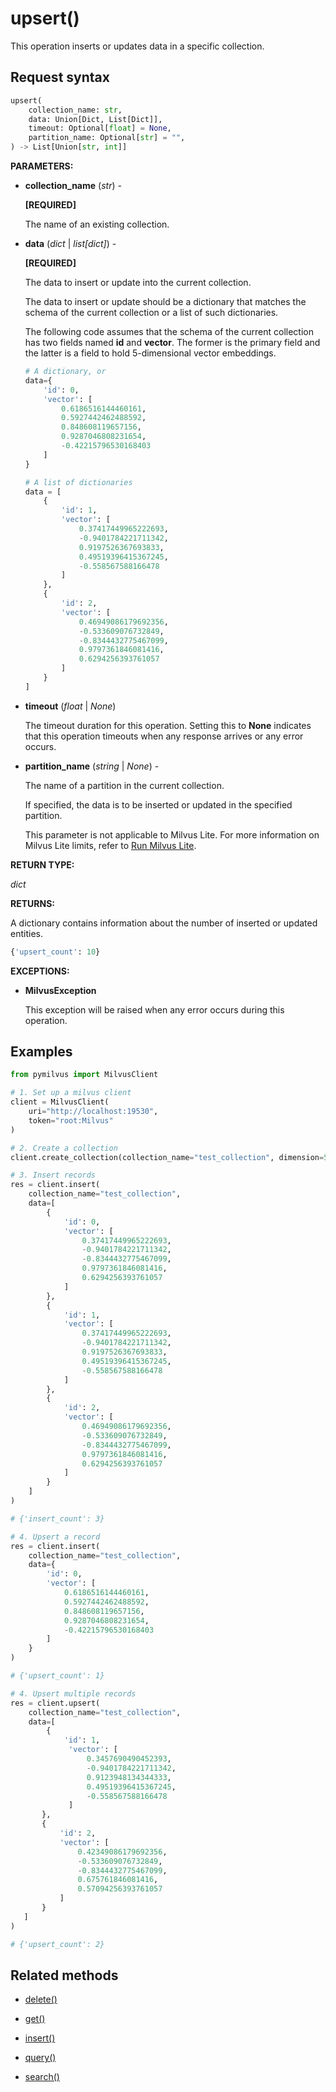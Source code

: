# upsert()

This operation inserts or updates data in a specific collection.

## Request syntax

```python
upsert(
    collection_name: str,
    data: Union[Dict, List[Dict]],
    timeout: Optional[float] = None,
    partition_name: Optional[str] = "",
) -> List[Union[str, int]]
```

**PARAMETERS:**

- **collection_name** (*str*) -

    **[REQUIRED]**

    The name of an existing collection.

- **data** (*dict* | *list[dict]*) -

    **[REQUIRED]**

    The data to insert or update into the current collection.

    The data to insert or update should be a dictionary that matches the schema of the current collection or a list of such dictionaries. 

    The following code assumes that the schema of the current collection has two fields named **id** and **vector**. The former is the primary field and the latter is a field to hold 5-dimensional vector embeddings.

    ```python
    # A dictionary, or
    data={
        'id': 0,
        'vector': [
            0.6186516144460161,
            0.5927442462488592,
            0.848608119657156,
            0.9287046808231654,
            -0.42215796530168403
        ]
    }
    
    # A list of dictionaries
    data = [
        {
            'id': 1,
            'vector': [
                0.37417449965222693,
                -0.9401784221711342,
                0.9197526367693833,
                0.49519396415367245,
                -0.558567588166478
            ]
        },
        {
            'id': 2,
            'vector': [
                0.46949086179692356,
                -0.533609076732849,
                -0.8344432775467099,
                0.9797361846081416,
                0.6294256393761057
            ]
        }
    ]
    ```

- **timeout** (*float* | *None*)  

    The timeout duration for this operation. Setting this to **None** indicates that this operation timeouts when any response arrives or any error occurs.

- **partition_name** (*string* | *None*) -

    The name of a partition in the current collection. 

    If specified, the data is to be inserted or updated in the specified partition.

    This parameter is not applicable to Milvus Lite. For more information on Milvus Lite limits, refer to [Run Milvus Lite](https://milvus.io/docs/milvus_lite.md). 

**RETURN TYPE:**

*dict*

**RETURNS:**

A dictionary contains information about the number of inserted or updated entities.

```python
{'upsert_count': 10}
```

**EXCEPTIONS:**

- **MilvusException**

    This exception will be raised when any error occurs during this operation.

## Examples

```python
from pymilvus import MilvusClient

# 1. Set up a milvus client
client = MilvusClient(
    uri="http://localhost:19530",
    token="root:Milvus"
)

# 2. Create a collection
client.create_collection(collection_name="test_collection", dimension=5)

# 3. Insert records
res = client.insert(
    collection_name="test_collection",
    data=[
        {
            'id': 0,
            'vector': [
                0.37417449965222693,
                -0.9401784221711342,
                -0.8344432775467099,
                0.9797361846081416,
                0.6294256393761057
            ]
        },
        {
            'id': 1,
            'vector': [
                0.37417449965222693,
                -0.9401784221711342,
                0.9197526367693833,
                0.49519396415367245,
                -0.558567588166478
            ]
        },
        {
            'id': 2,
            'vector': [
                0.46949086179692356,
                -0.533609076732849,
                -0.8344432775467099,
                0.9797361846081416,
                0.6294256393761057
            ]
        }
    ]
)

# {'insert_count': 3}

# 4. Upsert a record
res = client.insert(
    collection_name="test_collection",
    data={
        'id': 0,
        'vector': [
            0.6186516144460161,
            0.5927442462488592,
            0.848608119657156,
            0.9287046808231654,
            -0.42215796530168403
        ]
    }
)

# {'upsert_count': 1}

# 4. Upsert multiple records
res = client.upsert(
    collection_name="test_collection",
    data=[
        {
            'id': 1,
             'vector': [
                 0.3457690490452393,
                 -0.9401784221711342,
                 0.9123948134344333,
                 0.49519396415367245,
                 -0.558567588166478
             ]
       },
       {
           'id': 2,
           'vector': [
               0.42349086179692356,
               -0.533609076732849,
               -0.8344432775467099,
               0.675761846081416,
               0.57094256393761057
           ]
       }
   ]
)

# {'upsert_count': 2}
```

## Related methods

- [delete()](delete.md)

- [get()](get.md)

- [insert()](insert.md)

- [query()](query.md)

- [search()](search.md)

